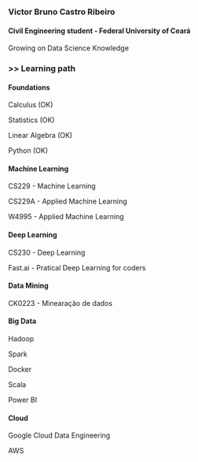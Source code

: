 ### Victor Bruno Castro Ribeiro
#### Civil Engineering student - Federal University of Ceará
Growing on Data Science Knowledge
### >> Learning path
#### Foundations
  Calculus (OK)
  
  Statistics (OK)
  
  Linear Algebra (OK)
  
  Python (OK)
#### Machine Learning
  CS229 - Machine Learning
  
  CS229A - Applied Machine Learning
  
  W4995 - Applied Machine Learning
#### Deep Learning 
  
  CS230 - Deep Learning
  
  Fast.ai - Pratical Deep Learning for coders
#### Data Mining
  
  CK0223 - Minearação de dados
#### Big Data
  
  Hadoop
  
  Spark
  
  Docker
  
  Scala
  
  Power BI
#### Cloud
  
  Google Cloud Data Engineering
  
  AWS
